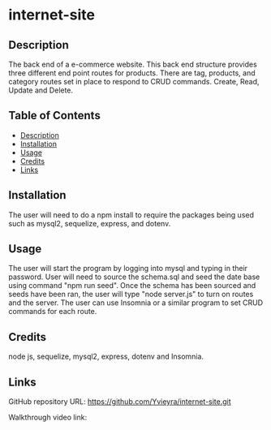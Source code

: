 # internet-site

## Description
  The back end of a e-commerce website. This back end structure provides three different end point routes for products. There are tag, products, and category routes set in place to respond to CRUD commands. Create, Read, Update and Delete. 
  ## Table of Contents

  - [Description](#description)
  - [Installation](#installation)
  - [Usage](#usage)
  - [Credits](#credits)
  - [Links](#links)
  
  
  ## Installation
  The user will need to do a npm install to require the packages being used such as mysql2, sequelize, express, and dotenv.

  ## Usage
  The user will start the program by logging into mysql and typing in their password. User will need to source the schema.sql and seed the date base using command "npm run seed". Once the schema has been sourced and seeds have been ran, the user will type "node server.js" to turn on routes and the server. The user can use Insomnia or a similar program to set CRUD commands for each route. 
 
  ## Credits
  node js, sequelize, mysql2, express, dotenv and Insomnia. 

  ## Links

 GitHub repository URL: https://github.com/Yvieyra/internet-site.git

 Walkthrough video link: 
  